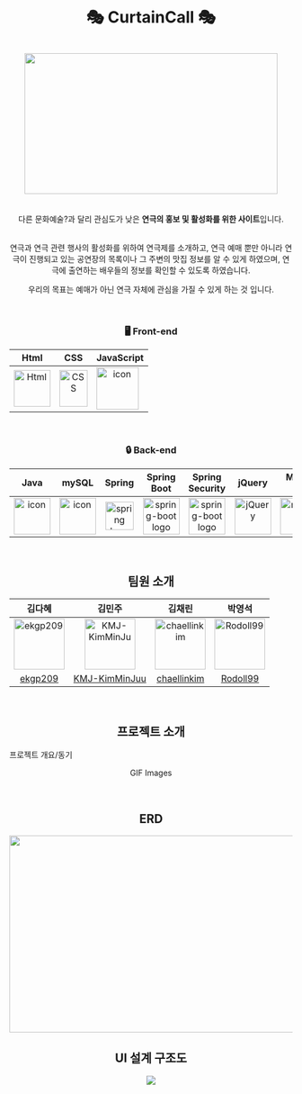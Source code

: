 <div align="center">
  
# 🎭 CurtainCall 🎭
<br/>
<img src="https://github.com/chaellinkim/CurtainCall/assets/94983600/4dca740e-585e-41f2-993f-07e595395a9f" width="450" height="250">

<br/>
<br/>
<br/>
다른 문화예술?과 달리 관심도가 낮은 <b>연극의 홍보 및 활성화를 위한 사이트</b>입니다.<br /><br />

﻿연극과 연극 관련 행사의 활성화를 위하여 연극제를 소개하고, 연극 예매 뿐만 아니라 연극이 진행되고 있는 공연장의 목록이나 그 주변의 맛집 정보를 알 수 있게 하였으며, 연극에 출연하는 배우들의 정보를 확인할 수 있도록 하였습니다. 

우리의 목표는 예매가 아닌 연극 자체에 관심을 가질 수 있게 하는 것 입니다.

<br/>

### <span style=""> 🖥 **Front-end** </span>
| Html | CSS | JavaScript | 
| :---: | :---: | :---: |
| <img alt="Html" src ="https://upload.wikimedia.org/wikipedia/commons/thumb/6/61/HTML5_logo_and_wordmark.svg/440px-HTML5_logo_and_wordmark.svg.png" width="65" height="65" /> | <div style="display: flex; align-items: flex-start;"><img src="https://user-images.githubusercontent.com/111227745/210204643-4c3d065c-59ec-481d-ac13-cea795730835.png" alt="CSS" width="50" height="65" /></div> | <div style="display: flex; align-items: flex-start;"><img src="https://techstack-generator.vercel.app/js-icon.svg" alt="icon" width="75" height="75" /></div> |
<br/>

### <span style="">🔒  **Back-end** </span>
| Java | mySQL | Spring | Spring<br>Boot |Spring<br/>Security | jQuery |Maria DB|
| :---: | :---: | :---: | :---: | :---:| :---:| :---:|
| <div style="display: flex; align-items: flex-start;"><img src="https://techstack-generator.vercel.app/java-icon.svg" alt="icon" width="65" height="65" /></div> | <div style="display: flex; align-items: flex-start;"><img src="https://techstack-generator.vercel.app/mysql-icon.svg" alt="icon" width="65" height="65" /></div> | <img alt="spring logo" src="https://www.vectorlogo.zone/logos/springio/springio-icon.svg" height="50" width="50" > | <img alt="spring-boot logo" src="https://t1.daumcdn.net/cfile/tistory/27034D4F58E660F616" width="65" height="65" > | <img alt="spring-boot logo" src="https://blog.kakaocdn.net/dn/dIQDQP/btqZ09ESd8T/0ibqtotW52OaJS8HznXDQK/img.png" width="65" height="65" >| <img alt="jQuery" src="https://simpleicons.org/icons/jquery.svg" width="65" height="65"> |  <img alt="mariaDB" src="https://simpleicons.org/icons/mariadbfoundation.svg" width="65" height="65">
<br />

## 팀원 소개
|김다혜|김민주|김채린|박영석|
|:-:|:-:|:-:|:-:|
|<img src="https://avatars.githubusercontent.com/u/49385606?v=4" alt="ekgp209" width="90" height="90">|<img src="https://avatars.githubusercontent.com/u/94983600?v=4" alt="KMJ-KimMinJu" width="90" height="90">|<img src="https://avatars.githubusercontent.com/u/91306706?v=4" alt="chaellinkim" width="90" height="90">|<img src="https://avatars.githubusercontent.com/u/117357510?v=4" alt="Rodoll99" width="90" height="90">|
|[ekgp209](https://github.com/ekgp209)|[KMJ-KimMinJuu](https://github.com/KMJ-KimMinJu)|[chaellinkim](https://github.com/chaellinkim)|[Rodoll99](https://github.com/Rodoll99)|
<br/>

## 프로젝트 소개
<p align="justify">
프로젝트 개요/동기
</p>

<p align="center">

GIF Images
</p>

<br>

## ERD

<img src="https://github.com/chaellinkim/CurtainCall/assets/94983600/a6d6053a-fe38-4e93-b6a7-a373e19b7dbf" width="550" height="350">

## UI 설계 구조도
<img src="https://github.com/chaellinkim/CurtainCall/assets/94983600/92c9ae53-effd-4111-908e-75f5be20edad">

</div>
